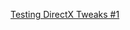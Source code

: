 [Testing DirectX Tweaks #1](https://www.youtube.com/watch?v=fhrdDaLCrMo&list=PLoFF46PsQQrMltkqYqbW4wnl0u03jy7am&index=3)
